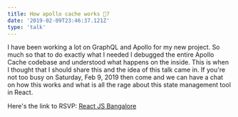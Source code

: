 ```yaml
---
title: How apollo cache works 🚀? 
date: '2019-02-09T23:46:37.121Z'
type: 'talk'
---
```


I have been working a lot on GraphQL and Apollo for my new project. So much so that to do exactly what I needed I debugged the entire Apollo Cache codebase and understood what happens on the inside.
This is when I thought that I should share this and the idea of this talk came in. If you're not too busy on Saturday, Feb 9, 2019 then come and we can have a chat on how this works and what is all the rage about this state management tool in React.

Here's the link to RSVP: [React JS Bangalore](https://www.meetup.com/ReactJS-Bangalore/events/257611806/)